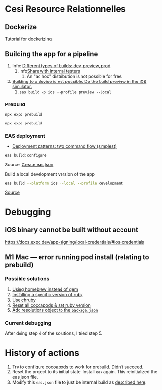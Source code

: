 # Cesi Resource Relationnelles

## Dockerize
[Tutorial for dockerizing](https://medium.com/@ganiilhamirsyadi/dockerize-react-native-expo-app-152c1e65e76c)

## Building the app for a pipeline

1. Info: [Different types of builds: dev, preview, prod](https://docs.expo.dev/build/eas-json/)
   1. Info[Share with internal testers](https://docs.expo.dev/build/internal-distribution/)
      1. An "ad hoc" distribution is not possible for free.
2. [Building to a device is not possible. Do the build preview in the iOS simulator.](https://stackoverflow.com/a/78495688/5395435)
   1. `eas build -p ios --profile preview --local`

### Prebuild

```bash
npx expo prebuild
```

```bash
npx expo prebuild  
```

### EAS deployment

* [Deployment patterns: two command flow (simplest)](https://docs.expo.dev/eas-update/deployment-patterns/#two-command-flow)

```bash
eas build:configure
```
Source: [Create eas.json](https://docs.expo.dev/tutorial/eas/configure-development-build/#configure-project-for-eas-build)


Build a local development version of the app
```bash
eas build --platform ios --local --profile development
```
[Source](https://docs.expo.dev/build-reference/local-builds/)



# Debugging

## iOS binary cannot be built without account
https://docs.expo.dev/app-signing/local-credentials/#ios-credentials

## M1 Mac — error running pod install  (relating to prebuild)

### Possible solutions

1. [Using homebrew instead of gem](https://stackoverflow.com/a/70431334/5395435)
2. [Installing a specific version of ruby](https://github.com/expo/expo/issues/20707#issuecomment-1374639875)
3. [Use chruby](https://github.com/expo/expo/issues/20707#issuecomment-1375901074)
4. [Reset all cocoapods & set ruby version](https://github.com/infinitered/ignite/issues/2620#issuecomment-1920013669)
5. [Add resolutions object to the `package.json`](https://github.com/expo/eas-cli/issues/1251#issue-1330596633)

### Current debugging

After doing step 4 of the solutions, I tried step 5.


# History of actions
1. Try to configure cocoapods to work for prebuild. Didn't succeed.
2. Reset the project to its initial state. Install `eas` again. This reinitialized the eas.json file.
3. Modify this `eas.json` file to just be internal build as [described here](https://docs.expo.dev/tutorial/eas/internal-distribution-builds/#configure-preview-build-profile).